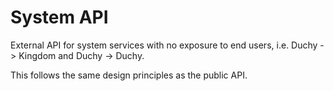 # System API

External API for system services with no exposure to end users, i.e. Duchy ->
Kingdom and Duchy -> Duchy.

This follows the same design principles as the public API.
